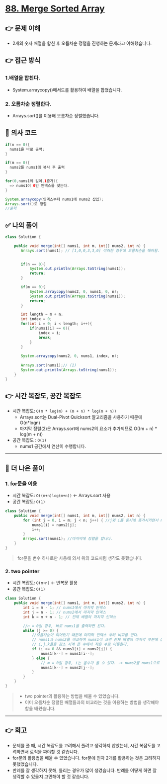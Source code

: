# [88. Merge Sorted Array](https://leetcode.com/problems/merge-sorted-array/description/)
## 👉 문제 이해
- 2개의 숫자 배열을 합친 후 오름차순 정렬을 진행하는 문제라고 이해했습니다.
## 👉 접근 방식

### 1.배열을 합친다.
   - System.arraycopy()메서드를 활용하여 배열을 합쳤습니다.
### 2. 오름차순 정렬한다.
   - Arrays.sort()를 이용해 오름차순 정렬했습니다.

## 📌 의사 코드
```java
if(n == 0){
  nums1을 바로 출력;
}

if(m == 0){
  nums2를 nums1에 복사 후 출력
}

for(0,nums1의 길이,1증가){
  => nums1이 0인 인덱스를 찾는다.
}

System.arraycopy(인덱스부터 nums1에 nums2 삽입);
Arrays.sort()로 정렬
//출력
```
## ✅ 나의 풀이
```java
class Solution {

    public void merge(int[] nums1, int m, int[] nums2, int n) {
       Arrays.sort(nums1); // [1,0,0,3,3,0] 이러한 경우에 오름차순을 해야됨.
    

       if(n == 0){
           System.out.println(Arrays.toString(nums1));
           return;
       }

       if(m == 0){
           System.arraycopy(nums2, 0, nums1, 0, n);
           System.out.println(Arrays.toString(nums1));
           return;
       }

       int length = m + n; 
       int index = 0;
       for(int i = 0; i < length; i++){
           if(nums1[i] == 0){
               index = i;
               break;
           }
       }
       
       System.arraycopy(nums2, 0, nums1, index, n);
    
       Arrays.sort(nums1);// (2)
       System.out.println(Arrays.toString(nums1));
    }
}
```

## 👉 시간 복잡도, 공간 복잡도
- 시간 복잡도: `O(m * log(m) + (m + n) * log(m + n))`
  - Arrays.sort는 Dual-Pivot Quicksort 알고리즘을 사용하기 때문에 O(n*logn)
  - 마지막 정렬(2)은 Arrays.sort에 nums2의 요소가 추가되므로  O((m + n) * log(m + n))
- 공간 복잡도 : `O(1)`
  - nums1 공간에서 연산이 수행합니다.
 
---
## 📖 더 나은 풀이
### 1. for문을 이용
- 시간 복잡도: `O((m+n)log(m+n))` <- Arrays.sort 사용
- 공간 복잡도: `O(1)`
```java
class Solution {
    public void merge(int[] nums1, int m, int[] nums2, int n) {
        for (int j = 0, i = m; j < n; j++) { //j와 i를 동시에 증가시키면서 nums1 배열에 추가합니다. nums의 m번째 부터 삽입합니다.
            nums1[i] = nums2[j]; 
            i++;
        }
        Arrays.sort(nums1); //마지막에 정렬을 합니다.
    }
}
```
> for문을 변수 하나로만 사용해 와서 위의 코드처럼 생각도 못했습니다.

### 2. two pointer
- 시간 복잡도: `O(m+n)`  <- 반복문 활용
- 공간 복잡도: `O(1)`
```java
class Solution {
    public void merge(int[] nums1, int m, int[] nums2, int n) {
        int i = m - 1; // nums1에서 마지막 인덱스
        int j = n - 1; // nums2에서 마지막 인덱스
        int k = m + n - 1; // 전체 배열의 마지막 인덱스

        //n = 0일 경우, 바로 nums1을 출력하면 된다.
        while (j >= 0) {
            //오름차순이 되어있기 때문에 마지막 인덱스 부터 비교를 한다.
            // nums1과 nums2를 비교하여 nums1이 크면 전체 배열의 마지막 부분에 삽입한다.
            // i,j,k들을 감소 시켜 큰 수에서 작은 수로 이동한다.
            if (i >= 0 && nums1[i] > nums2[j]) { 
                nums1[k--] = nums1[i--];
            } else {
                // m = 0일 경우, i는 음수가 올 수 있다. -> nums2를 nums1으로 합친 후 출력한다.
                nums1[k--] = nums2[j--];
            }
        }
    }
}
```
> - two pointer의 활용하는 방법을 배울 수 있었습니다.
> - 이미 오름차순 정렬된 배열들과의 비교라는 것을 이용하는 방법을 생각해야 함을 배웠습니다.
---
## 👉 회고
- 문제를 풀 때, 시간 복잡도를 고려해서 풀려고 생각하지 않았는데, 시간 복잡도를 고려하면서 로직을 짜야할 것 같습니다.
- for문의 활용법을 배울 수 있었습니다. for문에 인자 2개를 활용하는 것은 고려하지 못했었습니다.
- 반례를 잘 생각하지 못해, 틀리는 경우가 많이 생겼습니다. 반례를 어떻게 하면 잘 생각할 수 있을지 고민해야 할 것 같습니다.
  
